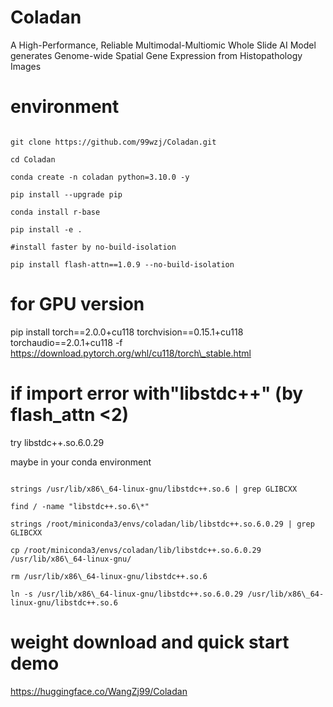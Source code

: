 # Coladan

A High-Performance, Reliable Multimodal-Multiomic Whole Slide AI Model generates Genome-wide Spatial Gene Expression from Histopathology Images



# environment

```

git clone https://github.com/99wzj/Coladan.git

cd Coladan

conda create -n coladan python=3.10.0 -y

pip install --upgrade pip

conda install r-base

pip install -e .

#install faster by no-build-isolation

pip install flash-attn==1.0.9 --no-build-isolation

```



# for GPU version

pip install torch==2.0.0+cu118 torchvision==0.15.1+cu118 torchaudio==2.0.1+cu118 -f https://download.pytorch.org/whl/cu118/torch\_stable.html



# if import error with"libstdc++" (by flash\_attn <2)

try  libstdc++.so.6.0.29

maybe in your conda environment

```

strings /usr/lib/x86\_64-linux-gnu/libstdc++.so.6 | grep GLIBCXX

find / -name "libstdc++.so.6\*"

strings /root/miniconda3/envs/coladan/lib/libstdc++.so.6.0.29 | grep GLIBCXX

cp /root/miniconda3/envs/coladan/lib/libstdc++.so.6.0.29 /usr/lib/x86\_64-linux-gnu/

rm /usr/lib/x86\_64-linux-gnu/libstdc++.so.6

ln -s /usr/lib/x86\_64-linux-gnu/libstdc++.so.6.0.29 /usr/lib/x86\_64-linux-gnu/libstdc++.so.6

```



# weight download and quick start demo

https://huggingface.co/WangZj99/Coladan





